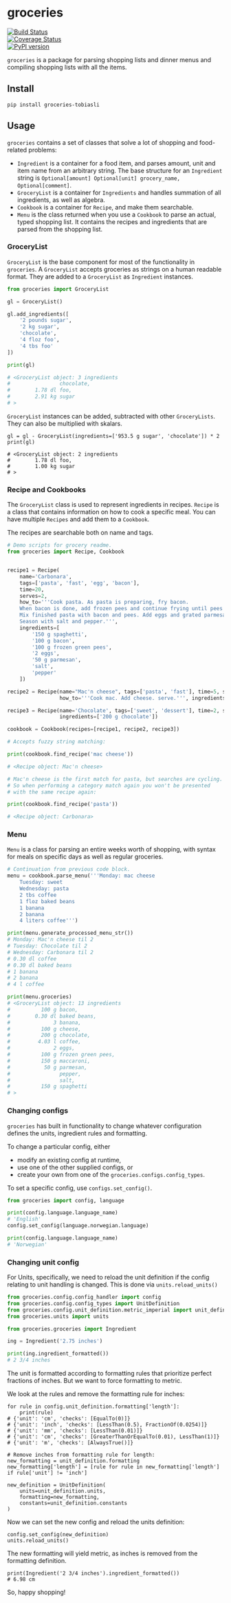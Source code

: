 # groceries
[![Build Status](https://travis-ci.org/tobiasli/groceries.svg?branch=master)](https://travis-ci.org/tobiasli/groceries)<br/>
[![Coverage Status](https://coveralls.io/repos/github/tobiasli/groceries/badge.svg?branch=master)](https://coveralls.io/github/tobiasli/groceries?branch=master)<br/>
[![PyPI version](https://badge.fury.io/py/groceries-tobiasli.svg)](https://badge.fury.io/py/tregex-tobiasli)<br/>

`groceries` is a package for parsing shopping lists and dinner menus and compiling shopping lists with all the items.

## Install

```
pip install groceries-tobiasli
```

## Usage

`groceries` contains a set of classes that solve a lot of shopping and food-related problems:

* `Ingredient` is a container for a food item, and parses amount, unit and item name from an arbitrary string. The base structure for an `Ingredient` string is `Optional[amount] Optional[unit] grocery_name, Optional[comment]`.
* `GroceryList` is a container for `Ingredients` and handles summation of all ingredients, as well as algebra.
* `Cookbook` is a container for `Recipe`, and make them searchable.
* `Menu` is the class returned when you use a `Cookbook` to parse an actual, typed shopping list. It contains the recipes and ingredients that are parsed from the shopping list.

### GroceryList
`GroceryList` is the base component for most of the functionality in `groceries`. A `GroceryList` accepts groceries
as strings on a human readable format. They are added to a `GroceryList` as `Ingredient` instances.

```python
from groceries import GroceryList

gl = GroceryList()

gl.add_ingredients([
    '2 pounds sugar',
    '2 kg sugar',
    'chocolate',
    '4 floz foo',
    '4 tbs foo'
])

print(gl)

# <GroceryList object: 3 ingredients
#                chocolate,
#        1.78 dl foo,
#        2.91 kg sugar
# >
```
`GroceryList` instances can be added, subtracted with other `GroceryLists`. They can also be multiplied with skalars.
```
gl = gl - GroceryList(ingredients=['953.5 g sugar', 'chocolate']) * 2
print(gl)

# <GroceryList object: 2 ingredients
#        1.78 dl foo,
#        1.00 kg sugar
# >
```

### Recipe and Cookbooks

The `GroceryList` class is used to represent ingredients in recipes. `Recipe` is a class that contains information
on how to cook a specific meal. You can have multiple `Recipes` and add them to a `Cookbook`.

The recipes are searchable both on name and tags. 

```python
# Demo scripts for grocery readme.
from groceries import Recipe, Cookbook


recipe1 = Recipe(
    name='Carbonara',
    tags=['pasta', 'fast', 'egg', 'bacon'],
    time=20,
    serves=2,
    how_to='''Cook pasta. As pasta is preparing, fry bacon. 
    When bacon is done, add frozen pees and continue frying until pees are cooked.
    Mix finished pasta with bacon and pees. Add eggs and grated parmesan and stir.
    Season with salt and pepper.''',
    ingredients=[
        '150 g spaghetti',
        '100 g bacon',
        '100 g frozen green pees',
        '2 eggs',
        '50 g parmesan',
        'salt',
        'pepper'
    ])

recipe2 = Recipe(name="Mac'n cheese", tags=['pasta', 'fast'], time=5, serves=2,
                 how_to='''Cook mac. Add cheese. serve.''', ingredients=['150 g maccaroni', '100 g cheese', ])

recipe3 = Recipe(name='Chocolate', tags=['sweet', 'dessert'], time=2, serves=2, how_to='''Eat chocolate.''',
                 ingredients=['200 g chocolate'])

cookbook = Cookbook(recipes=[recipe1, recipe2, recipe3])

# Accepts fuzzy string matching:

print(cookbook.find_recipe('mac cheese'))

# <Recipe object: Mac'n cheese>

# Mac'n cheese is the first match for pasta, but searches are cycling. 
# So when performing a category match again you won't be presented 
# with the same recipe again:

print(cookbook.find_recipe('pasta'))

# <Recipe object: Carbonara>
```

### Menu
`Menu` is a class for parsing an entire weeks worth of shopping,
with syntax for meals on specific days as well as regular groceries.

```python
# Continuation from previous code block.
menu = cookbook.parse_menu('''Monday: mac cheese
    Tuesday: sweet
    Wednesday: pasta
    2 tbs coffee
    1 floz baked beans
    1 banana
    2 banana
    4 liters coffee''')

print(menu.generate_processed_menu_str())
# Monday: Mac'n cheese til 2
# Tuesday: Chocolate til 2
# Wednesday: Carbonara til 2
# 0.30 dl coffee
# 0.30 dl baked beans
# 1 banana
# 2 banana
# 4 l coffee

print(menu.groceries)
# <GroceryList object: 13 ingredients
#          100 g bacon,
#        0.30 dl baked beans,
#              3 banana,
#          100 g cheese,
#          200 g chocolate,
#         4.03 l coffee,
#              2 eggs,
#          100 g frozen green pees,
#          150 g maccaroni,
#           50 g parmesan,
#                pepper,
#                salt,
#          150 g spaghetti
# >
```

### Changing configs
`groceries` has built in functionality to change whatever configuration
defines the units, ingredient rules and formatting.

To change a particular config, either
* modify an existing config at runtime,
* use one of the other supplied configs, or
* create your own from one of the `groceries.configs.config_types`.

To set a specific config, use `configs.set_config()`.

```python
from groceries import config, language

print(config.language.language_name)
# 'English'
config.set_config(language.norwegian.language)

print(config.language.language_name)
# 'Norwegian'
```

### Changing unit config

For Units, specifically, we need to reload the unit definition if the
config relating to unit handling is changed. This is done via
`units.reload_units()`

```python
from groceries.config.config_handler import config
from groceries.config.config_types import UnitDefinition
from groceries.config.unit_definition.metric_imperial import unit_definition
from groceries.units import units

from groceries.groceries import Ingredient

ing = Ingredient('2.75 inches')

print(ing.ingredient_formatted())
# 2 3/4 inches
```
The unit is formatted according to formatting rules that prioritize
perfect fractions of inches. But we want to force formatting to metric.

We look at the rules and remove the formatting rule for inches:
```
for rule in config.unit_definition.formatting['length']:
    print(rule)
# {'unit': 'cm', 'checks': [EqualTo(0)]}
# {'unit': 'inch', 'checks': [LessThan(0.5), FractionOf(0.0254)]}
# {'unit': 'mm', 'checks': [LessThan(0.01)]}
# {'unit': 'cm', 'checks': [GreaterThanOrEqualTo(0.01), LessThan(1)]}
# {'unit': 'm', 'checks': [AlwaysTrue()]}

# Remove inches from formatting rule for length:
new_formatting = unit_definition.formatting
new_formatting['length'] = [rule for rule in new_formatting['length'] if rule['unit'] != 'inch']

new_definition = UnitDefinition(
    units=unit_definition.units,
    formatting=new_formatting,
    constants=unit_definition.constants
)
```
Now we can set the new config and reload the units definition:
```
config.set_config(new_definition)
units.reload_units()
```
The new formatting will yield metric, as inches is removed from the
formatting definition.
```
print(Ingredient('2 3/4 inches').ingredient_formatted())
# 6.98 cm
```

So, happy shopping!
